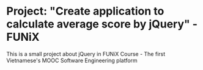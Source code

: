 # Project: "Create application to calculate average score by jQuery" - FUNiX
<p>This is a small project about jQuery in FUNiX Course - The first Vietnamese's MOOC Software Engineering platform</p>

